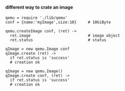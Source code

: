 
#### different way to crate an image
    qemu = require './lib/qemu'
    conf = {name:'myImage',size:10}     # 10GiByte

    qemu.createImage conf, (ret) ->
      ret.image                         # image object
      ret.status                        # status

    qImage = new qemu.Image conf
    qImage.create (ret) ->
      if ret.status is 'success'
      # creation ok

    qImage = new qemu.Image()
    qImage.create conf, (ret) ->
      if ret.status is 'success'
      # creation ok
